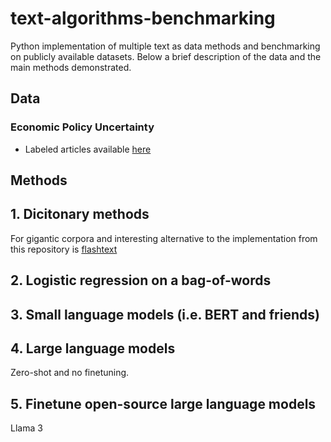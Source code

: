 # text-algorithms-benchmarking
Python implementation of multiple text as data methods and benchmarking on publicly available datasets. Below a brief description of the data and the main methods demonstrated.

## Data

### Economic Policy Uncertainty

- Labeled articles available [here](https://www.dropbox.com/scl/fo/47gly3j56qcyd9z0oxajc/AADj_gjG6K9zwVr07uO-rKU?rlkey=be9ebhggjtknaxhrzwrpqiinc&dl=0)

## Methods

## 1. Dicitonary methods

For gigantic corpora and interesting alternative to the implementation from this repository is [flashtext](https://github.com/vi3k6i5/flashtext)

## 2. Logistic regression on a bag-of-words

## 3. Small language models (i.e. BERT and friends)

## 4. Large language models

Zero-shot and no finetuning. 

## 5. Finetune open-source large language models

Llama 3
